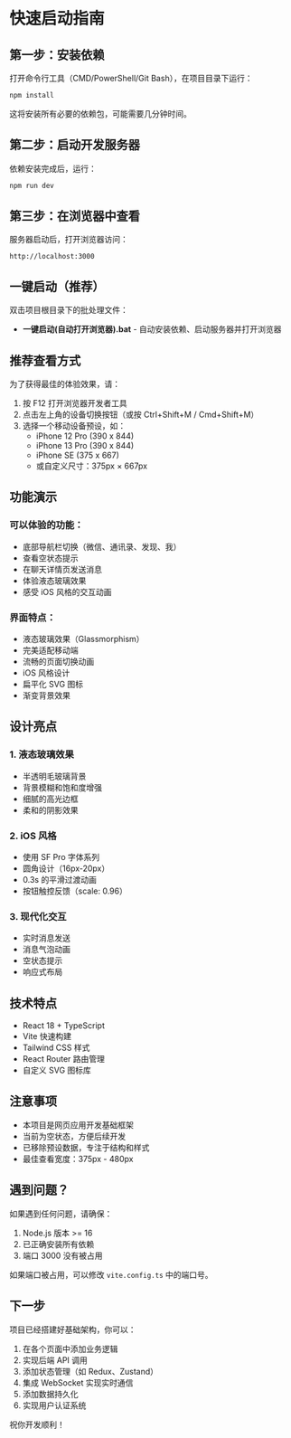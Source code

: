 # 快速启动指南

## 第一步：安装依赖

打开命令行工具（CMD/PowerShell/Git Bash），在项目目录下运行：

```bash
npm install
```

这将安装所有必要的依赖包，可能需要几分钟时间。

## 第二步：启动开发服务器

依赖安装完成后，运行：

```bash
npm run dev
```

## 第三步：在浏览器中查看

服务器启动后，打开浏览器访问：

```
http://localhost:3000
```

## 一键启动（推荐）

双击项目根目录下的批处理文件：
- **一键启动(自动打开浏览器).bat** - 自动安装依赖、启动服务器并打开浏览器

## 推荐查看方式

为了获得最佳的体验效果，请：

1. 按 F12 打开浏览器开发者工具
2. 点击左上角的设备切换按钮（或按 Ctrl+Shift+M / Cmd+Shift+M）
3. 选择一个移动设备预设，如：
   - iPhone 12 Pro (390 x 844)
   - iPhone 13 Pro (390 x 844)
   - iPhone SE (375 x 667)
   - 或自定义尺寸：375px × 667px

## 功能演示

### 可以体验的功能：
- 底部导航栏切换（微信、通讯录、发现、我）
- 查看空状态提示
- 在聊天详情页发送消息
- 体验液态玻璃效果
- 感受 iOS 风格的交互动画

### 界面特点：
- 液态玻璃效果（Glassmorphism）
- 完美适配移动端
- 流畅的页面切换动画
- iOS 风格设计
- 扁平化 SVG 图标
- 渐变背景效果

## 设计亮点

### 1. 液态玻璃效果
- 半透明毛玻璃背景
- 背景模糊和饱和度增强
- 细腻的高光边框
- 柔和的阴影效果

### 2. iOS 风格
- 使用 SF Pro 字体系列
- 圆角设计（16px-20px）
- 0.3s 的平滑过渡动画
- 按钮触控反馈（scale: 0.96）

### 3. 现代化交互
- 实时消息发送
- 消息气泡动画
- 空状态提示
- 响应式布局

## 技术特点

- React 18 + TypeScript
- Vite 快速构建
- Tailwind CSS 样式
- React Router 路由管理
- 自定义 SVG 图标库

## 注意事项

- 本项目是网页应用开发基础框架
- 当前为空状态，方便后续开发
- 已移除预设数据，专注于结构和样式
- 最佳查看宽度：375px - 480px

## 遇到问题？

如果遇到任何问题，请确保：
1. Node.js 版本 >= 16
2. 已正确安装所有依赖
3. 端口 3000 没有被占用

如果端口被占用，可以修改 `vite.config.ts` 中的端口号。

## 下一步

项目已经搭建好基础架构，你可以：
1. 在各个页面中添加业务逻辑
2. 实现后端 API 调用
3. 添加状态管理（如 Redux、Zustand）
4. 集成 WebSocket 实现实时通信
5. 添加数据持久化
6. 实现用户认证系统

祝你开发顺利！
